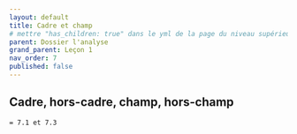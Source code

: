 ```yaml
---
layout: default
title: Cadre et champ
# mettre "has_children: true" dans le yml de la page du niveau supérieur
parent: Dossier l'analyse
grand_parent: Leçon 1
nav_order: 7
published: false
---
```

## Cadre, hors-cadre, champ, hors-champ

`= 7.1 et 7.3`